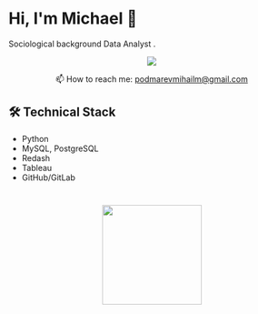# Hi, I'm Michael 👋
Sociological background Data Analyst .

<p align='center'>
   <a href="https://t.me/Meursaul">
       <img src="https://img.shields.io/badge/Telegram-2CA5E0?style=for-the-badge&logo=telegram&logoColor=white"/>
   </a>
<p align='center'>
   📫 How to reach me: <a href='mailto:podmarevmihailm@gmail.com'>podmarevmihailm@gmail.com</a>
</p>

## 🛠 Technical Stack
*   Python
*   MySQL, PostgreSQL
*   Redash
*   Tableau
*   GitHub/GitLab

<div align="center" style="margin: 40px 0">
   <a href="https://github.com/romankh3/github-profile-views-counter">
       <img width="175px" src="https://komarev.com/ghpvc/?username=romankh3&color=DE002D">
   </a>
</div>
